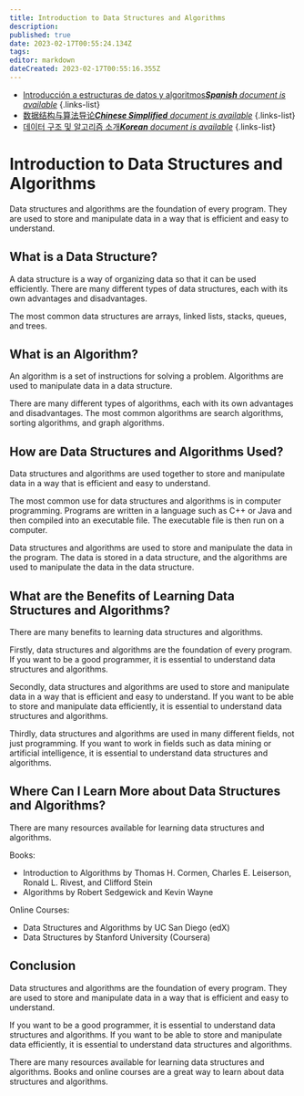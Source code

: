 ```yaml
---
title: Introduction to Data Structures and Algorithms
description: 
published: true
date: 2023-02-17T00:55:24.134Z
tags: 
editor: markdown
dateCreated: 2023-02-17T00:55:16.355Z
---
```


- [Introducción a estructuras de datos y algoritmos***Spanish** document is available*](/es/Knowledge-base/Common/introduction-to-data-structures-and-algorithms)
{.links-list}
- [数据结构与算法导论***Chinese Simplified** document is available*](/zh/Knowledge-base/Common/introduction-to-data-structures-and-algorithms)
{.links-list}
- [데이터 구조 및 알고리즘 소개***Korean** document is available*](/ko/Knowledge-base/Common/introduction-to-data-structures-and-algorithms)
{.links-list}


# Introduction to Data Structures and Algorithms

Data structures and algorithms are the foundation of every program. They are used to store and manipulate data in a way that is efficient and easy to understand.

## What is a Data Structure?

A data structure is a way of organizing data so that it can be used efficiently. There are many different types of data structures, each with its own advantages and disadvantages.

The most common data structures are arrays, linked lists, stacks, queues, and trees.

## What is an Algorithm?

An algorithm is a set of instructions for solving a problem. Algorithms are used to manipulate data in a data structure.

There are many different types of algorithms, each with its own advantages and disadvantages. The most common algorithms are search algorithms, sorting algorithms, and graph algorithms.

## How are Data Structures and Algorithms Used?

Data structures and algorithms are used together to store and manipulate data in a way that is efficient and easy to understand.

The most common use for data structures and algorithms is in computer programming. Programs are written in a language such as C++ or Java and then compiled into an executable file. The executable file is then run on a computer.

Data structures and algorithms are used to store and manipulate the data in the program. The data is stored in a data structure, and the algorithms are used to manipulate the data in the data structure.

## What are the Benefits of Learning Data Structures and Algorithms?

There are many benefits to learning data structures and algorithms.

Firstly, data structures and algorithms are the foundation of every program. If you want to be a good programmer, it is essential to understand data structures and algorithms.

Secondly, data structures and algorithms are used to store and manipulate data in a way that is efficient and easy to understand. If you want to be able to store and manipulate data efficiently, it is essential to understand data structures and algorithms.

Thirdly, data structures and algorithms are used in many different fields, not just programming. If you want to work in fields such as data mining or artificial intelligence, it is essential to understand data structures and algorithms.

## Where Can I Learn More about Data Structures and Algorithms?

There are many resources available for learning data structures and algorithms.

Books:

- Introduction to Algorithms by Thomas H. Cormen, Charles E. Leiserson, Ronald L. Rivest, and Clifford Stein
- Algorithms by Robert Sedgewick and Kevin Wayne

Online Courses:

- Data Structures and Algorithms by UC San Diego (edX)
- Data Structures by Stanford University (Coursera)

## Conclusion

Data structures and algorithms are the foundation of every program. They are used to store and manipulate data in a way that is efficient and easy to understand.

If you want to be a good programmer, it is essential to understand data structures and algorithms. If you want to be able to store and manipulate data efficiently, it is essential to understand data structures and algorithms.

There are many resources available for learning data structures and algorithms. Books and online courses are a great way to learn about data structures and algorithms.